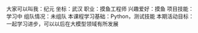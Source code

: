 大家可以叫我：纪元
坐标：武汉
职业：摸鱼工程师
兴趣爱好：摸鱼
项目技能：学习中
组队情况：未组队
本课程学习基础：Python，测试技能
本期活动目标：一起学习进步，可以以后在大模型领域有所发展
